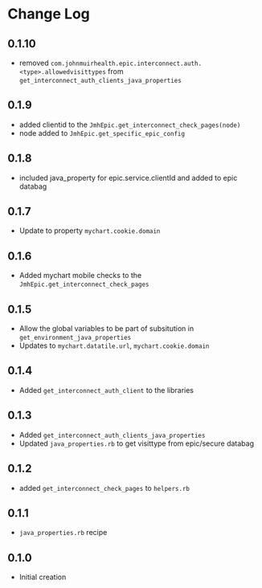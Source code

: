 # Change Log

0.1.10
------
- removed `com.johnmuirhealth.epic.interconnect.auth.<type>.allowedvisittypes` from `get_interconnect_auth_clients_java_properties`

0.1.9
-----
- added clientid to the `JmhEpic.get_interconnect_check_pages(node)`
- node added to `JmhEpic.get_specific_epic_config`

0.1.8
-----
- included java_property for epic.service.clientId and added to epic databag 

0.1.7
------
- Update to property `mychart.cookie.domain`

0.1.6
-----
- Added mychart mobile checks to the `JmhEpic.get_interconnect_check_pages`

0.1.5
------
- Allow the global variables to be part of subsitution in `get_environment_java_properties`
- Updates to `mychart.datatile.url`, `mychart.cookie.domain`


0.1.4
-----
- Added `get_interconnect_auth_client` to the libraries

0.1.3
-----
- Added `get_interconnect_auth_clients_java_properties`
- Updated `java_properties.rb` to get visittype from epic/secure databag

0.1.2
-----
- added `get_interconnect_check_pages` to `helpers.rb`

0.1.1
-----
- `java_properties.rb` recipe

0.1.0
------
- Initial creation